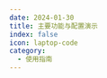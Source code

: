 ```yaml
---
date: 2024-01-30
title: 主要功能与配置演示
index: false
icon: laptop-code
category:
  - 使用指南
---
```


<AutoCatalog />
